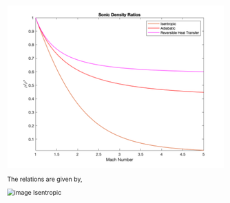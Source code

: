 <p align="center"><img src="./images/shockless-density-ratios.png" alt="drawing" width="600"/></p>

The relations are given by, 

<img width="400" alt="image" src="https://user-images.githubusercontent.com/68218266/172936686-55a2d656-d51f-49d3-a473-8be561f962de.png">
Isentropic<br><br> 


